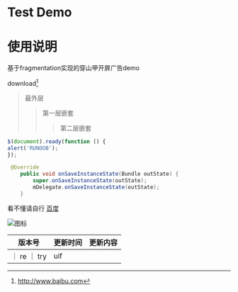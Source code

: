 # Test Demo

# 使用说明
基于fragmentation实现的穿山甲开屏广告demo

download[^RUNOOB]

[^RUNOOB]: http://www.baibu.com
> 最外层
> > 第一层嵌套
> > > 第二层嵌套

```javascript
$(document).ready(function () {
alert('RUNOOB');
});
```

```java
 @Override
    public void onSaveInstanceState(Bundle outState) {
        super.onSaveInstanceState(outState);
        mDelegate.onSaveInstanceState(outState);
    }
```
看不懂请自行 [百度](https://baidu.com)

![图标](http://static.runoob.com/images/runoob-logo.png 'Test')

| 版本号 | 更新时间  | 更新内容 |
| ----- | -------- | -------|
｜ re   ｜   try    |   uif  |
 